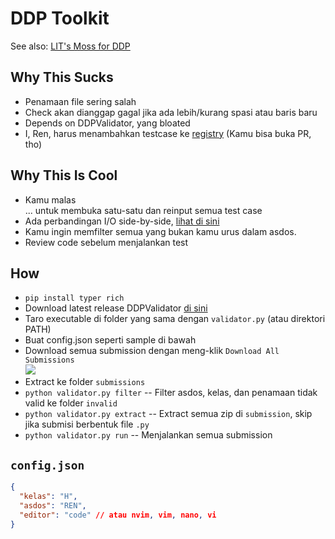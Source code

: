 # DDP Toolkit

See also: [LIT's Moss for DDP](https://github.com/asfiowilma/Moss-For-DDP)

## Why This Sucks

- Penamaan file sering salah
- Check akan dianggap gagal jika ada lebih/kurang spasi atau baris baru
- Depends on DDPValidator, yang bloated
- I, Ren, harus menambahkan testcase ke [registry](https://github.com/rorre/DDPValidator/tree/main/data) (Kamu bisa buka PR, tho)

## Why This Is Cool

- Kamu malas  
  ... untuk membuka satu-satu dan reinput semua test case
- Ada perbandingan I/O side-by-side, [lihat di sini](https://github.com/rorre/DDPValidator#error-diff)
- Kamu ingin memfilter semua yang bukan kamu urus dalam asdos.
- Review code sebelum menjalankan test

## How

- `pip install typer rich`
- Download latest release DDPValidator [di sini](https://github.com/rorre/DDPValidator/releases/latest)
- Taro executable di folder yang sama dengan `validator.py` (atau direktori PATH)
- Buat config.json seperti sample di bawah
- Download semua submission dengan meng-klik `Download All Submissions`  
  ![](https://d.rorre.xyz/XGkZJLNUG/chrome_pIm2UHfFt5.png)
- Extract ke folder `submissions`
- `python validator.py filter` -- Filter asdos, kelas, dan penamaan tidak valid ke folder `invalid`
- `python validator.py extract` -- Extract semua zip di `submission`, skip jika submisi berbentuk file `.py`
- `python validator.py run` -- Menjalankan semua submission

## `config.json`

```json
{
  "kelas": "H",
  "asdos": "REN",
  "editor": "code" // atau nvim, vim, nano, vi
}
```
